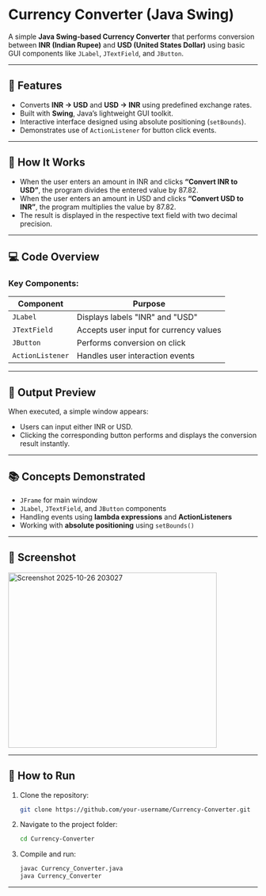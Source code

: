 # Currency Converter (Java Swing)

A simple **Java Swing-based Currency Converter** that performs conversion between **INR (Indian Rupee)** and **USD (United States Dollar)** using basic GUI components like `JLabel`, `JTextField`, and `JButton`.

***

## 🧰 Features
- Converts **INR → USD** and **USD → INR** using predefined exchange rates.  
- Built with **Swing**, Java’s lightweight GUI toolkit.  
- Interactive interface designed using absolute positioning (`setBounds`).  
- Demonstrates use of `ActionListener` for button click events.  

***

## 🧠 How It Works
- When the user enters an amount in INR and clicks **“Convert INR to USD”**, the program divides the entered value by 87.82.  
- When the user enters an amount in USD and clicks **“Convert USD to INR”**, the program multiplies the value by 87.82.  
- The result is displayed in the respective text field with two decimal precision.

***

## 💻 Code Overview
### Key Components:
| Component | Purpose |
|------------|----------|
| `JLabel` | Displays labels "INR" and "USD" |
| `JTextField` | Accepts user input for currency values |
| `JButton` | Performs conversion on click |
| `ActionListener` | Handles user interaction events |

***

## 🧪 Output Preview
When executed, a simple window appears:
- Users can input either INR or USD.  
- Clicking the corresponding button performs and displays the conversion result instantly.

***

## 📚 Concepts Demonstrated
- `JFrame` for main window  
- `JLabel`, `JTextField`, and `JButton` components  
- Handling events using **lambda expressions** and **ActionListeners**  
- Working with **absolute positioning** using `setBounds()`

***

## 📸 Screenshot
<img width="421" height="354" alt="Screenshot 2025-10-26 203027" src="https://github.com/user-attachments/assets/b7acad29-3403-4968-9829-18e7c0ac004a" />

***

## 🚀 How to Run
1. Clone the repository:
   ```bash
   git clone https://github.com/your-username/Currency-Converter.git
   ```
2. Navigate to the project folder:
   ```bash
   cd Currency-Converter
   ```
3. Compile and run:
   ```bash
   javac Currency_Converter.java
   java Currency_Converter
   ```

***
